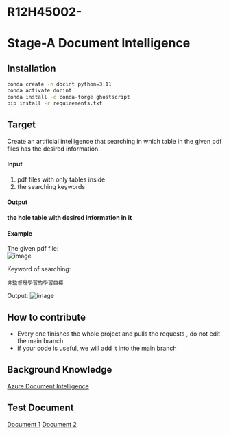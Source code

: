 # R12H45002-

# Stage-A Document Intelligence

## Installation

```bash
conda create -n docint python=3.11
conda activate docint
conda install -c conda-forge ghostscript
pip install -r requirements.txt
```

## Target

Create an artificial intelligence that searching in which table in the given pdf files has the desired information.  

#### Input

1. pdf files with only tables inside
2. the searching keywords

#### Output

**the hole table with desired information in it**

#### Example

The given pdf file:  
![image](https://github.com/jiunyeahtsaiii/R12H45002-/assets/147929823/53c7d186-1f1c-405d-85da-f83cf23bd90b)

Keyword of searching:  

```commandline
非監督是學習的學習目標
```

Output:
![image](https://github.com/jiunyeahtsaiii/R12H45002-/assets/147929823/d163b199-f30e-42e8-a85b-9b06e4d40c75)


## How to contribute

* Every one finishes the whole project and pulls the requests , do not edit the main branch
* if your code is useful, we will add it into the main branch

## Background Knowledge

[Azure Document Intelligence]( https://azure.microsoft.com/en-us/products/ai-services/ai-document-intelligence
)

## Test Document

[Document 1](https://docs.google.com/document/d/1Di5oVYhUF6p-zj2y0DEBBeTvhC91KhX8/edit?usp=sharing&ouid=107784913306655694785&rtpof=true&sd=true)
[Document 2](https://docs.google.com/document/d/1HiZrgIyvwY8Fi4eLS0QGUkkycngtD6XJ/edit?usp=sharing&ouid=107784913306655694785&rtpof=true&sd=true)
